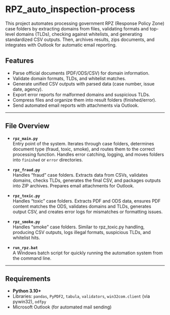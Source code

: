 # RPZ_auto_inspection-process
This project automates processing government RPZ (Response Policy Zone) case folders by extracting domains from files, validating formats and top-level domains (TLDs), checking against whitelists, and generating standardized CSV outputs. Then, archives results, zips documents, and integrates with Outlook for automatic email reporting.

## Features
- Parse official documents (PDF/ODS/CSV) for domain information.
- Validate domain formats, TLDs, and whitelist matches.
- Generate unified CSV outputs with parsed data (case number, issue date, agency).
- Export error reports for malformed domains and suspicious TLDs.
- Compress files and organize them into result folders (finished/error).
- Send automated email reports with attachments via Outlook.

---

## File Overview

- **`rpz_main.py`**  
  Entry point of the system. Iterates through case folders, determines document type (fraud, toxic, smoke), and routes them to the correct processing function. Handles error catching, logging, and moves folders into `finished` or `error` directories.

- **`rpz_fraud.py`**  
  Handles “fraud” case folders. Extracts data from CSVs, validates domains, checks TLDs, generates the final CSV, and packages outputs into ZIP archives. Prepares email attachments for Outlook.

- **`rpz_toxic.py`**  
  Handles “toxic” case folders. Extracts PDF and ODS data, ensures PDF content matches the ODS, validates domains and TLDs, generates output CSV, and creates error logs for mismatches or formatting issues.

- **`rpz_smoke.py`**  
  Handles “smoke” case folders. Similar to rpz_toxic.py handling, producing CSV outputs, logs illegal formats, suspicious TLDs, and whitelist hits.

- **`run_rpz.bat`**  
  A Windows batch script for quickly running the automation system from the command line.

---

## Requirements
- **Python 3.10+**  
- Libraries: `pandas`, `PyPDF2`, `tabula`, `validators`, `win32com.client` (via pywin32), `odfpy`  
- Microsoft Outlook (for automated mail sending)

